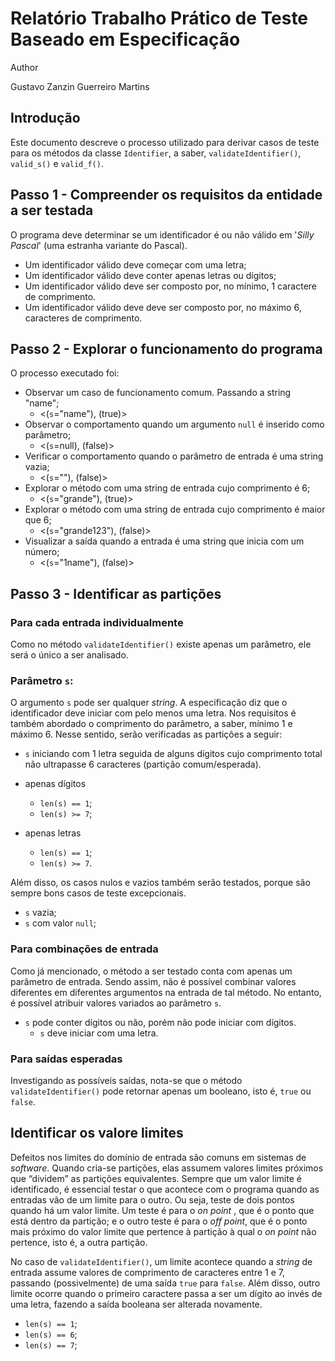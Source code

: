 # Relatório Trabalho Prático de Teste Baseado em Especificação

<!-- #### Método para adição de números inteiros muito, muito grandes -->

Author

Gustavo Zanzin Guerreiro Martins


## Introdução

Este documento descreve o processo utilizado para derivar casos de teste para os métodos da classe `Identifier`, a saber, `validateIdentifier()`, `valid_s()` e `valid_f()`.


## Passo 1 - Compreender os requisitos da entidade a ser testada

O programa deve determinar se um identificador é ou não 
válido em '_Silly Pascal_' (uma estranha variante do Pascal).

- Um identificador válido deve começar com uma letra;
- Um identificador válido deve conter apenas letras ou dígitos;
- Um identificador válido deve ser composto por, no mínimo, 1 caractere de comprimento.
- Um identificador válido deve deve ser composto por, no máximo 6, caracteres de comprimento.

## Passo 2 - Explorar o funcionamento do programa

O processo executado foi:

- Observar um caso de funcionamento comum. Passando a string "name";
    - <(`s`="name"), (true)>
- Observar o comportamento quando um argumento `null` é inserido como parâmetro;
    - <(`s`=null), (false)>
- Verificar o comportamento quando o parâmetro de entrada é uma string vazia;
    - <(`s`=""), (false)>
- Explorar o método com uma string de entrada cujo comprimento é 6;
    - <(`s`="grande"), (true)>
- Explorar o método com uma string de entrada cujo comprimento é maior que 6;
    - <(`s`="grande123"), (false)>
- Visualizar a saída quando a entrada é uma string que inicia com um número;
    - <(`s`="1name"), (false)>


## Passo 3 - Identificar as partições

### Para cada entrada individualmente

Como no método `validateIdentifier()` existe apenas um parâmetro, ele será o único a ser analisado.

### Parâmetro `s`:

O argumento `s` pode ser qualquer _string_. A especificação diz que o identificador deve iniciar com pelo menos uma letra. Nos requisitos é também abordado o comprimento do parâmetro, a saber, mínimo 1 e máximo 6. Nesse sentido, serão verificadas as partições a seguir:

- `s` iniciando com 1 letra seguida de alguns dígitos cujo comprimento total não ultrapasse 6 caracteres (partição comum/esperada).

- apenas dígitos
    - `len(s) == 1`;
    - `len(s) >= 7`;

- apenas letras
    - `len(s) == 1`;
    - `len(s) >= 7`.
 
Além disso, os casos nulos e vazios também serão testados, porque são sempre bons casos de teste excepcionais.

- `s` vazia;
- `s` com valor `null`;

### Para combinações de entrada

Como já mencionado, o método a ser testado conta com apenas um parâmetro de entrada. Sendo assim, não é possível combinar valores diferentes em diferentes argumentos na entrada de tal método. No entanto, é possível atribuir valores variados ao parâmetro `s`.

- `s` pode conter dígitos ou não, porém não pode iniciar com dígitos.
    - `s` deve iniciar com uma letra.

### Para saídas esperadas

Investigando as possíveis saídas, nota-se que o método `validateIdentifier()` pode retornar apenas um booleano, isto é, `true` ou `false`.

## Identificar os valore limites

Defeitos nos limites do domínio de entrada são comuns em sistemas de _software_. Quando cria-se partições, elas assumem valores limites próximos que “dividem” as partições equivalentes. Sempre que um valor limite é identificado, é essencial testar o que acontece com o programa quando as entradas vão de um limite para o outro. Ou seja, teste de dois pontos quando há um valor limite. Um teste é para o _on point_ , que é o ponto que está dentro da partição; e o outro teste é para o _off point_, que é o ponto mais próximo do valor limite que pertence à partição à qual o _on point_ não pertence, isto é, a outra partição.

No caso de `validateIdentifier()`, um limite acontece quando a _string_ de entrada assume valores de comprimento de caracteres entre 1 e 7, passando (possivelmente) de uma saída `true` para `false`. Além disso, outro limite ocorre quando o primeiro caractere passa a ser um dígito ao invés de uma letra, fazendo a saída booleana ser alterada novamente.

- `len(s) == 1`;
- `len(s) == 6`;
- `len(s) == 7`;

